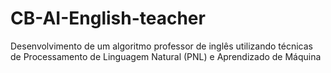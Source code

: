 # CB-AI-English-teacher
Desenvolvimento de um algoritmo professor de inglês utilizando técnicas de Processamento de Linguagem Natural (PNL) e Aprendizado de Máquina
